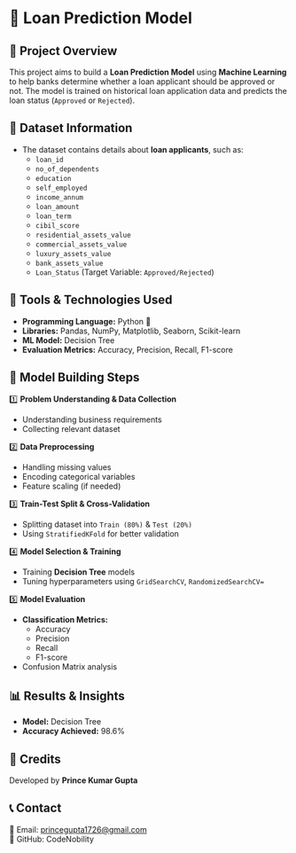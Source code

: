 # 🏦 Loan Prediction Model

## 📌 Project Overview
This project aims to build a **Loan Prediction Model** using **Machine Learning** to help banks determine whether a loan applicant should be approved or not. The model is trained on historical loan application data and predicts the loan status (`Approved` or `Rejected`).

## 📂 Dataset Information
- The dataset contains details about **loan applicants**, such as:
  - `loan_id`
  - `no_of_dependents`
  - `education`
  - `self_employed`
  - `income_annum`
  - `loan_amount`
  - `loan_term`
  - `cibil_score`
  - `residential_assets_value`
  - `commercial_assets_value`
  - `luxury_assets_value`
  - `bank_assets_value`
  - `Loan_Status` (Target Variable: `Approved/Rejected`)

## 🔧 Tools & Technologies Used
- **Programming Language:** Python 🐍  
- **Libraries:** Pandas, NumPy, Matplotlib, Seaborn, Scikit-learn  
- **ML Model:** Decision Tree 
- **Evaluation Metrics:** Accuracy, Precision, Recall, F1-score  

## 🚀 Model Building Steps
1️⃣ **Problem Understanding & Data Collection**  
   - Understanding business requirements  
   - Collecting relevant dataset  

2️⃣ **Data Preprocessing**  
   - Handling missing values  
   - Encoding categorical variables  
   - Feature scaling (if needed)  

3️⃣ **Train-Test Split & Cross-Validation**  
   - Splitting dataset into `Train (80%)` & `Test (20%)`  
   - Using `StratifiedKFold` for better validation  

4️⃣ **Model Selection & Training**  
   - Training **Decision Tree** models  
   - Tuning hyperparameters using `GridSearchCV`, `RandomizedSearchCV=`

5️⃣ **Model Evaluation**  
   - **Classification Metrics:**  
     - Accuracy  
     - Precision  
     - Recall  
     - F1-score  
   - Confusion Matrix analysis  

## 📊 Results & Insights
- **Model:** Decision Tree  
- **Accuracy Achieved:** 98.6%  

## 📢 Credits
Developed by **Prince Kumar Gupta**  

## 📞 Contact
📧 Email: princegupta1726@gmail.com  
🔗 GitHub: CodeNobility 


